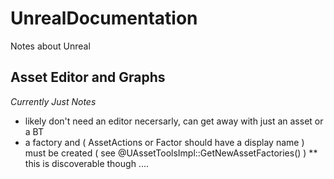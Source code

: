 # UnrealDocumentation
Notes about Unreal

## Asset Editor and Graphs
*Currently Just Notes*

* likely don't need an editor necersarly, can get away with just an asset or a BT
* a factory and ( AssetActions or Factor should have a display name ) must be created ( see @UAssetToolsImpl::GetNewAssetFactories() )
** this is discoverable though ....
